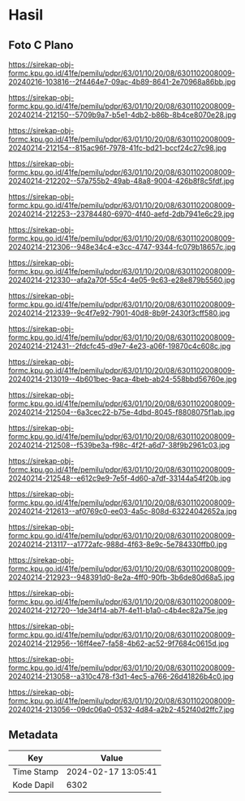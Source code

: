 # Hasil

## Foto C Plano

https://sirekap-obj-formc.kpu.go.id/41fe/pemilu/pdpr/63/01/10/20/08/6301102008009-20240216-103816--2f4464e7-09ac-4b89-8641-2e70968a86bb.jpg

https://sirekap-obj-formc.kpu.go.id/41fe/pemilu/pdpr/63/01/10/20/08/6301102008009-20240214-212150--5709b9a7-b5e1-4db2-b86b-8b4ce8070e28.jpg

https://sirekap-obj-formc.kpu.go.id/41fe/pemilu/pdpr/63/01/10/20/08/6301102008009-20240214-212154--815ac96f-7978-41fc-bd21-bccf24c27c98.jpg

https://sirekap-obj-formc.kpu.go.id/41fe/pemilu/pdpr/63/01/10/20/08/6301102008009-20240214-212202--57a755b2-49ab-48a8-9004-426b8f8c5fdf.jpg

https://sirekap-obj-formc.kpu.go.id/41fe/pemilu/pdpr/63/01/10/20/08/6301102008009-20240214-212253--23784480-6970-4f40-aefd-2db7941e6c29.jpg

https://sirekap-obj-formc.kpu.go.id/41fe/pemilu/pdpr/63/01/10/20/08/6301102008009-20240214-212306--948e34c4-e3cc-4747-9344-fc079b18657c.jpg

https://sirekap-obj-formc.kpu.go.id/41fe/pemilu/pdpr/63/01/10/20/08/6301102008009-20240214-212330--afa2a70f-55c4-4e05-9c63-e28e879b5560.jpg

https://sirekap-obj-formc.kpu.go.id/41fe/pemilu/pdpr/63/01/10/20/08/6301102008009-20240214-212339--9c4f7e92-7901-40d8-8b9f-2430f3cff580.jpg

https://sirekap-obj-formc.kpu.go.id/41fe/pemilu/pdpr/63/01/10/20/08/6301102008009-20240214-212431--2fdcfc45-d9e7-4e23-a06f-19870c4c608c.jpg

https://sirekap-obj-formc.kpu.go.id/41fe/pemilu/pdpr/63/01/10/20/08/6301102008009-20240214-213019--4b601bec-9aca-4beb-ab24-558bbd56760e.jpg

https://sirekap-obj-formc.kpu.go.id/41fe/pemilu/pdpr/63/01/10/20/08/6301102008009-20240214-212504--6a3cec22-b75e-4dbd-8045-f8808075f1ab.jpg

https://sirekap-obj-formc.kpu.go.id/41fe/pemilu/pdpr/63/01/10/20/08/6301102008009-20240214-212508--f539be3a-f98c-4f2f-a6d7-38f9b2961c03.jpg

https://sirekap-obj-formc.kpu.go.id/41fe/pemilu/pdpr/63/01/10/20/08/6301102008009-20240214-212548--e612c9e9-7e5f-4d60-a7df-33144a54f20b.jpg

https://sirekap-obj-formc.kpu.go.id/41fe/pemilu/pdpr/63/01/10/20/08/6301102008009-20240214-212613--af0769c0-ee03-4a5c-808d-63224042652a.jpg

https://sirekap-obj-formc.kpu.go.id/41fe/pemilu/pdpr/63/01/10/20/08/6301102008009-20240214-213117--a1772afc-988d-4f63-8e9c-5e784330ffb0.jpg

https://sirekap-obj-formc.kpu.go.id/41fe/pemilu/pdpr/63/01/10/20/08/6301102008009-20240214-212923--948391d0-8e2a-4ff0-90fb-3b6de80d68a5.jpg

https://sirekap-obj-formc.kpu.go.id/41fe/pemilu/pdpr/63/01/10/20/08/6301102008009-20240214-212720--1de34f14-ab7f-4e11-b1a0-c4b4ec82a75e.jpg

https://sirekap-obj-formc.kpu.go.id/41fe/pemilu/pdpr/63/01/10/20/08/6301102008009-20240214-212956--16ff4ee7-fa58-4b62-ac52-9f7684c0615d.jpg

https://sirekap-obj-formc.kpu.go.id/41fe/pemilu/pdpr/63/01/10/20/08/6301102008009-20240214-213058--a310c478-f3d1-4ec5-a766-26d41826b4c0.jpg

https://sirekap-obj-formc.kpu.go.id/41fe/pemilu/pdpr/63/01/10/20/08/6301102008009-20240214-213056--09dc06a0-0532-4d84-a2b2-452f40d2ffc7.jpg


## Metadata

| Key        | Value               |
| ---------- | ------------------- |
| Time Stamp | 2024-02-17 13:05:41 |
| Kode Dapil | 6302                |



